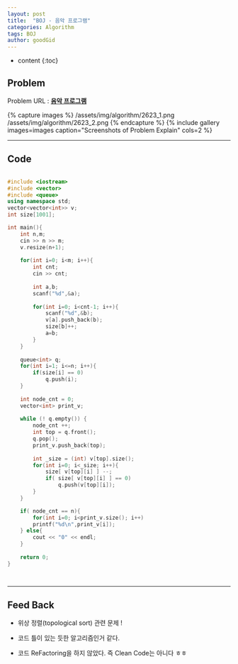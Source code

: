 ```yaml
---
layout: post
title:  "BOJ - 음악 프로그램"
categories: Algorithm
tags: BOJ
author: goodGid
---
```

* content
{:toc}


## Problem
Problem URL : **[음악 프로그램](https://www.acmicpc.net/problem/2623)**

{% capture images %}
    /assets/img/algorithm/2623_1.png
    /assets/img/algorithm/2623_2.png
{% endcapture %}
{% include gallery images=images caption="Screenshots of Problem Explain" cols=2 %}

---
 
## Code
``` cpp

#include <iostream>
#include <vector>
#include <queue>
using namespace std;
vector<vector<int>> v;
int size[1001];

int main(){
    int n,m;
    cin >> n >> m;
    v.resize(n+1);
    
    for(int i=0; i<m; i++){
        int cnt;
        cin >> cnt;
        
        int a,b;
        scanf("%d",&a);
        
        for(int i=0; i<cnt-1; i++){
            scanf("%d",&b);
            v[a].push_back(b);
            size[b]++;
            a=b;
        }
    }
    
    queue<int> q;
    for(int i=1; i<=n; i++){
        if(size[i] == 0)
            q.push(i);
    }
    
    int node_cnt = 0;
    vector<int> print_v;
    
    while (! q.empty()) {
        node_cnt ++;
        int top = q.front();
        q.pop();
        print_v.push_back(top);
        
        int _size = (int) v[top].size();
        for(int i=0; i<_size; i++){
            size[ v[top][i] ] --;
            if( size[ v[top][i] ] == 0)
                q.push(v[top][i]);
        }
    }

    if( node_cnt == n){
        for(int i=0; i<print_v.size(); i++)
        printf("%d\n",print_v[i]);
    } else{
        cout << "0" << endl;
    }
    
    return 0;
}




```

---

## Feed Back 
* 위상 정렬(topological sort) 관련 문제 !

* 코드 틀이 있는 듯한 알고리즘인거 같다.

* 코드 ReFactoring을 하지 않았다. 즉 Clean Code는 아니다 ㅎㅎ
